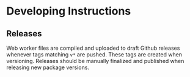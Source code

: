# Developing Instructions

## Releases

Web worker files are compiled and uploaded to draft Github releases whenever tags matching `v*` are pushed. These tags are created when versioning. Releases should be manually finalized and published when releasing new package versions.
